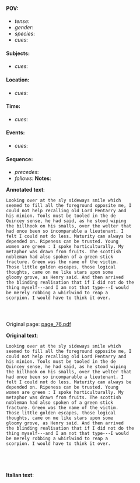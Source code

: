 #### POV: 
  - *tense*:
  - *gender*:
  - *species*:
  - *cues*:
#### Subjects:
  - *cues*:
#### Location:
  - *cues*:
#### Time:
  - *cues*:
#### Events:
  - *cues*:
#### Sequence:
  - *precedes*: 
  - *follows*:
**Notes**:


**Annotated text**:
```
Looking over at the sly sideways smile which 
seemed to fill all the foreground opposite me, I 
could not help recalling old Lord Pentarry and 
his minion. Tools must be tooled in the de 
Quincey sense, he had said, as he stood wiping 
the billhook on his smalls, over the welter that 
had once been so incomparable a lieutenant. I 
felt I could not do less. Maturity can always be 
depended on. Ripeness can be trusted. Young 
women are green : I spoke horticulturally. My 
metaphor was drawn from fruits. The scottish 
nobleman had also spoken of a green stick 
fracture. Green was the name of the victim. 
Those little golden escapes, those logical 
thoughts, came on me like stars upon some 
gloomy grove, as Henry said. And then arrived 
the blinding realisation that if I did not do the 
thing myself---and I am not that type---I would 
be merely robbing a whirlwind to reap a 
scorpion. I would have to think it over. 




```

Original page:
[page_76.pdf](https://github.com/vigji/cainjb/blob/main/source_material/pages/page_76.pdf)

**Original text**:
```
Looking over at the sly sideways smile which 
seemed to fill all the foreground opposite me, I 
could not help recalling old Lord Pentarry and 
his minion. Tools must be tooled in the de 
Quincey sense, he had said, as he stood wiping 
the billhook on his smalls, over the welter that 
had once been so incomparable a lieutenant. I 
felt I could not do less. Maturity can always be 
depended on. Ripeness can be trusted. Young 
women are green : I spoke horticulturally. My 
metaphor was drawn from fruits. The scottish 
nobleman had also spoken of a green stick 
fracture. Green was the name of the victim. 
Those little golden escapes, those logical 
thoughts, came on me like stars upon some 
gloomy grove, as Henry said. And then arrived 
the blinding realisation that if I did not do the 
thing myself---and I am not that type---I would 
be merely robbing a whirlwind to reap a 
scorpion. I would have to think it over. 




```

```
```

**Italian text**:
```
```

